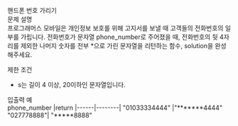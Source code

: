 핸드폰 번호 가리기<br>
문제 설명<br>
프로그래머스 모바일은 개인정보 보호를 위해 고지서를 보낼 때 고객들의 전화번호의 일부를 가립니다.
전화번호가 문자열 phone_number로 주어졌을 때, 전화번호의 뒷 4자리를 제외한 나머지 숫자를 전부 *으로 가린 문자열을 리턴하는 함수, solution을 완성해주세요.<br>

제한 조건<br>
- s는 길이 4 이상, 20이하인 문자열입니다.<br>

입출력 예<br>
phone_number	|return
|------|--------|
"01033334444"	|"*******4444"
"027778888"|	"*****8888"